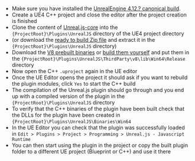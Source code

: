 - Make sure you have installed the [UnrealEngine 4.12.? canonical build](https://www.unrealengine.com/dashboard).
- Create a UE4 C++ project and close the editor after the project creation is finished
- Clone the content of [Unreal.js-core](https://github.com/ncsoft/Unreal.js-core) into the `{ProjectRoot}\Plugins\UnrealJS` directory of the UE4 project directory
- (or download the [ready to build Zip file](https://github.com/ncsoft/Unreal.js-core/releases/tag/ready-to-build) and extract it in the `{ProjectRoot}\Plugins\UnrealJS` directory)
- Download the [V8 prebuilt binaries](https://github.com/ncsoft/Unreal.js-core/releases/tag/v8-5.1.300-win64) or [build them yourself](https://github.com/ncsoft/Unreal.js/wiki/V8) and put them in the `{ProjectRoot}\Plugins\UnrealJS\ThirdParty\v8\lib\Win64\Release` directory
- Now open the C++ `.uproject` again in the UE editor
- Once the UE Editor opens the project it should ask if you want to rebuild the plugin modules, click `Yes` to start the C++ build
- The compilation of the Unreal.js plugin should go through and you end up with a compiled version of the plugin in the `{ProjectRoot}\Plugins\UnrealJS` directory
- To verify that the C++ binaries of the plugin have been built check that the DLLs for the plugin have been created in `{ProjectRoot}\Plugins\UnrealJS\Binaries\Win64`
- In the UE Editor you can check that the plugin was successfully loaded in `Edit > Plugins > Project > Programming > Unreal.js - Javascript Runtime`
- You can then start using the plugin in the project or copy the built plugin folder to a different UE project (Blueprint or C++) and use it there